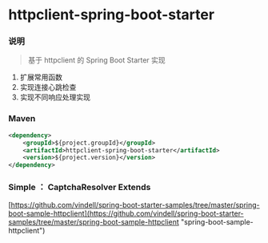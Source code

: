 # httpclient-spring-boot-starter


### 说明

 > 基于 httpclient 的 Spring Boot Starter 实现

1. 扩展常用函数
2. 实现连接心跳检查
3. 实现不同响应处理实现

### Maven

``` xml
<dependency>
	<groupId>${project.groupId}</groupId>
	<artifactId>httpclient-spring-boot-starter</artifactId>
	<version>${project.version}</version>
</dependency>
```

### Simple ：  CaptchaResolver Extends

[https://github.com/vindell/spring-boot-starter-samples/tree/master/spring-boot-sample-httpclient](https://github.com/vindell/spring-boot-starter-samples/tree/master/spring-boot-sample-httpclient "spring-boot-sample-httpclient")

